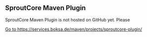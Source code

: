 ## SproutCore Maven Plugin

SproutCore Maven Plugin is not hosted on GitHub yet. Please

[Go to https://services.boksa.de/maven/projects/sproutcore-plugin/ ](https://services.boksa.de/maven/projects/sproutcore-plugin/)